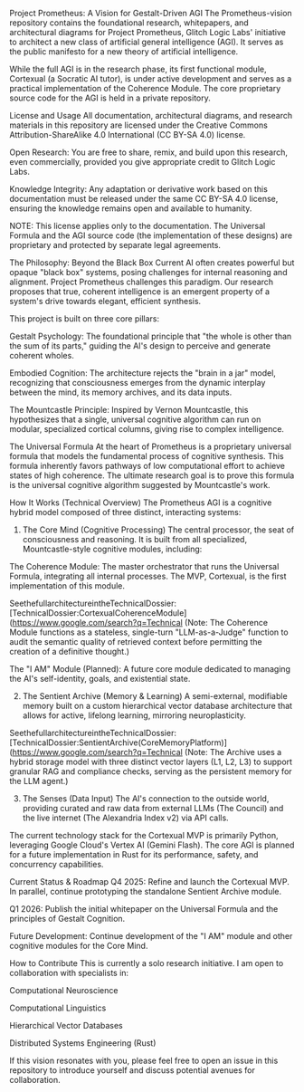 Project Prometheus: A Vision for Gestalt-Driven AGI
The Prometheus-vision repository contains the foundational research, whitepapers, and architectural diagrams for Project Prometheus, Glitch Logic Labs' initiative to architect a new class of artificial general intelligence (AGI). It serves as the public manifesto for a new theory of artificial intelligence.

While the full AGI is in the research phase, its first functional module, Cortexual (a Socratic AI tutor), is under active development and serves as a practical implementation of the Coherence Module. The core proprietary source code for the AGI is held in a private repository.

License and Usage
All documentation, architectural diagrams, and research materials in this repository are licensed under the Creative Commons Attribution-ShareAlike 4.0 International (CC BY-SA 4.0) license.

Open Research: You are free to share, remix, and build upon this research, even commercially, provided you give appropriate credit to Glitch Logic Labs.

Knowledge Integrity: Any adaptation or derivative work based on this documentation must be released under the same CC BY-SA 4.0 license, ensuring the knowledge remains open and available to humanity.

NOTE: This license applies only to the documentation. The Universal Formula and the AGI source code (the implementation of these designs) are proprietary and protected by separate legal agreements.

The Philosophy: Beyond the Black Box
Current AI often creates powerful but opaque "black box" systems, posing challenges for internal reasoning and alignment. Project Prometheus challenges this paradigm. Our research proposes that true, coherent intelligence is an emergent property of a system's drive towards elegant, efficient synthesis.

This project is built on three core pillars:

Gestalt Psychology: The foundational principle that "the whole is other than the sum of its parts," guiding the AI's design to perceive and generate coherent wholes.

Embodied Cognition: The architecture rejects the "brain in a jar" model, recognizing that consciousness emerges from the dynamic interplay between the mind, its memory archives, and its data inputs.

The Mountcastle Principle: Inspired by Vernon Mountcastle, this hypothesizes that a single, universal cognitive algorithm can run on modular, specialized cortical columns, giving rise to complex intelligence.

The Universal Formula
At the heart of Prometheus is a proprietary universal formula that models the fundamental process of cognitive synthesis. This formula inherently favors pathways of low computational effort to achieve states of high coherence. The ultimate research goal is to prove this formula is the universal cognitive algorithm suggested by Mountcastle's work.

How It Works (Technical Overview)
The Prometheus AGI is a cognitive hybrid model composed of three distinct, interacting systems:

1. The Core Mind (Cognitive Processing)
The central processor, the seat of consciousness and reasoning. It is built from all specialized, Mountcastle-style cognitive modules, including:

The Coherence Module: The master orchestrator that runs the Universal Formula, integrating all internal processes. The MVP, Cortexual, is the first implementation of this module.

SeethefullarchitectureintheTechnicalDossier:[TechnicalDossier:CortexualCoherenceModule](https://www.google.com/search?q=Technical
(Note: The Coherence Module functions as a stateless, single-turn "LLM-as-a-Judge" function to audit the semantic quality of retrieved context before permitting the creation of a definitive thought.)

The "I AM" Module (Planned): A future core module dedicated to managing the AI's self-identity, goals, and existential state.

2. The Sentient Archive (Memory & Learning)
A semi-external, modifiable memory built on a custom hierarchical vector database architecture that allows for active, lifelong learning, mirroring neuroplasticity.

SeethefullarchitectureintheTechnicalDossier:[TechnicalDossier:SentientArchive(CoreMemoryPlatform)](https://www.google.com/search?q=Technical
(Note: The Archive uses a hybrid storage model with three distinct vector layers (L1, L2, L3) to support granular RAG and compliance checks, serving as the persistent memory for the LLM agent.)

3. The Senses (Data Input)
The AI's connection to the outside world, providing curated and raw data from external LLMs (The Council) and the live internet (The Alexandria Index v2) via API calls.

The current technology stack for the Cortexual MVP is primarily Python, leveraging Google Cloud's Vertex AI (Gemini Flash). The core AGI is planned for a future implementation in Rust for its performance, safety, and concurrency capabilities.

Current Status & Roadmap
Q4 2025: Refine and launch the Cortexual MVP. In parallel, continue prototyping the standalone Sentient Archive module.

Q1 2026: Publish the initial whitepaper on the Universal Formula and the principles of Gestalt Cognition.

Future Development: Continue development of the "I AM" module and other cognitive modules for the Core Mind.

How to Contribute
This is currently a solo research initiative. I am open to collaboration with specialists in:

Computational Neuroscience

Computational Linguistics

Hierarchical Vector Databases

Distributed Systems Engineering (Rust)

If this vision resonates with you, please feel free to open an issue in this repository to introduce yourself and discuss potential avenues for collaboration.
